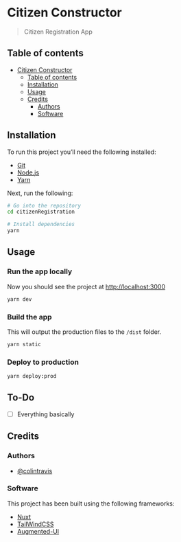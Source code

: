 # Citizen Constructor

> Citizen Registration App

## Table of contents
- [Citizen Constructor](#Citizen-Constructor)
  - [Table of contents](#Table-of-contents)
  - [Installation](#Installation)
  - [Usage](#usage)
  - [Credits](#Credits)
    - [Authors](#Authors)
    - [Software](#Software)

## Installation

To run this project you’ll need the following installed:

- [Git](https://git-scm.com)
- [Node.js](https://nodejs.org/en/)
- [Yarn](https://yarnpkg.com/en/)

Next, run the following:

```bash
# Go into the repository
cd citizenRegistration

# Install dependencies
yarn
```

## Usage

### Run the app locally

Now you should see the project at [http://localhost:3000](http://localhost:3000)

```bash
yarn dev
```

### Build the app

This will output the production files to the `/dist` folder.

```bash
yarn static
```

### Deploy to production

```bash
yarn deploy:prod
```

## To-Do
-   [ ] Everything basically

## Credits

### Authors

- [@colintravis](http://github.com/colinTravis)

### Software

This project has been built using the following frameworks:

- [Nuxt](https://nuxtjs.org/)
- [TailWindCSS](https://tailwindcss.com)
- [Augmented-UI](http://augmented-ui.com/)
